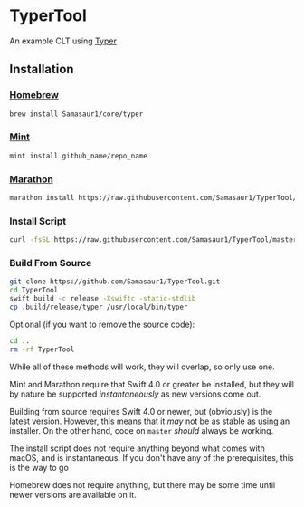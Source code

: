 # TyperTool
An example CLT using [Typer](https://github.com/Samasaur1/Typer)

## Installation

### [Homebrew](https://brew.sh)
```bash
brew install Samasaur1/core/typer
```

### [Mint](https://github.com/yonaskolb/mint)
```bash
mint install github_name/repo_name
```

### [Marathon](https://github.com/JohnSundell/Marathon)
```bash
marathon install https://raw.githubusercontent.com/Samasaur1/TyperTool/master/Sources/TyperTool/main.swift /usr/local/bin/typer
```

### Install Script
```bash
curl -fsSL https://raw.githubusercontent.com/Samasaur1/TyperTool/master/install.sh | bash
```

### Build From Source
```bash
git clone https://github.com/Samasaur1/TyperTool.git
cd TyperTool
swift build -c release -Xswiftc -static-stdlib
cp .build/release/typer /usr/local/bin/typer
```
Optional (if you want to remove the source code):
```bash
cd ..
rm -rf TyperTool
```

While all of these methods will work, they will overlap, so only use one.

Mint and Marathon require that Swift 4.0 or greater be installed, but they will by nature be supported *instantaneously* as new versions come out.

Building from source requires Swift 4.0 or newer, but (obviously) is the latest version. However, this means that it *may* not be as stable as using an installer. On the other hand, code on `master` *should* always be working.

The install script does not require anything beyond what comes with macOS, and is instantaneous. If you don't have any of the prerequisites, this is the way to go

Homebrew does not require anything, but there may be some time until newer versions are available on it.
